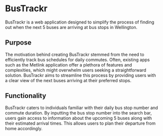 # BusTrackr

BusTrackr is a web application designed to simplify the process of finding out when the next 5 buses are arriving at bus stops in Wellington.

## Purpose

The motivation behind creating BusTrackr stemmed from the need to efficiently track bus schedules for daily commutes. Often, existing apps such as the Metlink application offer a plethora of features and complexities, which might overwhelm users seeking a straightforward solution. BusTrackr aims to streamline this process by providing users with a clear view of the next buses arriving at their preferred stops.

## Functionality

BusTrackr caters to individuals familiar with their daily bus stop number and commute duration. By inputting the bus stop number into the search bar, users gain access to information about the upcoming 5 buses along with their estimated arrival times. This allows users to plan their departure from home accordingly.
